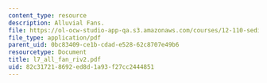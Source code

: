 ```yaml
---
content_type: resource
description: Alluvial Fans.
file: https://ol-ocw-studio-app-qa.s3.amazonaws.com/courses/12-110-sedimentary-geology-fall-2004/82c317218692ed8d1a93f27cc2444851_l7_all_fan_riv2.pdf
file_type: application/pdf
parent_uid: 0bc83409-ce1b-cdad-e528-62c8707e49b6
resourcetype: Document
title: l7_all_fan_riv2.pdf
uid: 82c31721-8692-ed8d-1a93-f27cc2444851
---
```


